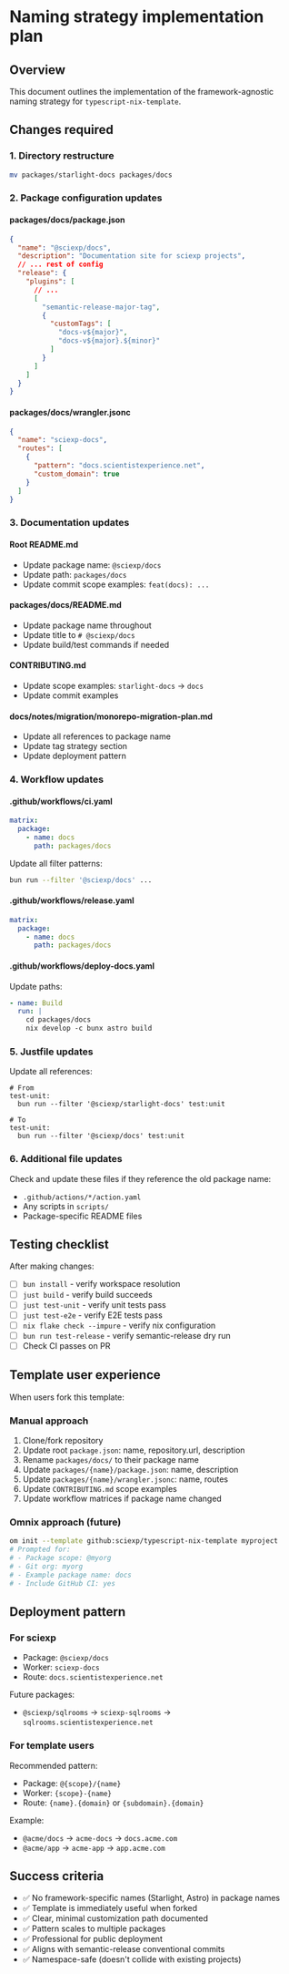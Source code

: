 # Naming strategy implementation plan

## Overview

This document outlines the implementation of the framework-agnostic naming strategy for `typescript-nix-template`.

## Changes required

### 1. Directory restructure

```bash
mv packages/starlight-docs packages/docs
```

### 2. Package configuration updates

#### packages/docs/package.json

```json
{
  "name": "@sciexp/docs",
  "description": "Documentation site for sciexp projects",
  // ... rest of config
  "release": {
    "plugins": [
      // ...
      [
        "semantic-release-major-tag",
        {
          "customTags": [
            "docs-v${major}",
            "docs-v${major}.${minor}"
          ]
        }
      ]
    ]
  }
}
```

#### packages/docs/wrangler.jsonc

```json
{
  "name": "sciexp-docs",
  "routes": [
    {
      "pattern": "docs.scientistexperience.net",
      "custom_domain": true
    }
  ]
}
```

### 3. Documentation updates

#### Root README.md

- Update package name: `@sciexp/docs`
- Update path: `packages/docs`
- Update commit scope examples: `feat(docs): ...`

#### packages/docs/README.md

- Update package name throughout
- Update title to `# @sciexp/docs`
- Update build/test commands if needed

#### CONTRIBUTING.md

- Update scope examples: `starlight-docs` → `docs`
- Update commit examples

#### docs/notes/migration/monorepo-migration-plan.md

- Update all references to package name
- Update tag strategy section
- Update deployment pattern

### 4. Workflow updates

#### .github/workflows/ci.yaml

```yaml
matrix:
  package:
    - name: docs
      path: packages/docs
```

Update all filter patterns:
```bash
bun run --filter '@sciexp/docs' ...
```

#### .github/workflows/release.yaml

```yaml
matrix:
  package:
    - name: docs
      path: packages/docs
```

#### .github/workflows/deploy-docs.yaml

Update paths:
```yaml
- name: Build
  run: |
    cd packages/docs
    nix develop -c bunx astro build
```

### 5. Justfile updates

Update all references:
```justfile
# From
test-unit:
  bun run --filter '@sciexp/starlight-docs' test:unit

# To
test-unit:
  bun run --filter '@sciexp/docs' test:unit
```

### 6. Additional file updates

Check and update these files if they reference the old package name:
- `.github/actions/*/action.yaml`
- Any scripts in `scripts/`
- Package-specific README files

## Testing checklist

After making changes:

- [ ] `bun install` - verify workspace resolution
- [ ] `just build` - verify build succeeds
- [ ] `just test-unit` - verify unit tests pass
- [ ] `just test-e2e` - verify E2E tests pass
- [ ] `nix flake check --impure` - verify nix configuration
- [ ] `bun run test-release` - verify semantic-release dry run
- [ ] Check CI passes on PR

## Template user experience

When users fork this template:

### Manual approach

1. Clone/fork repository
2. Update root `package.json`: name, repository.url, description
3. Rename `packages/docs/` to their package name
4. Update `packages/{name}/package.json`: name, description
5. Update `packages/{name}/wrangler.jsonc`: name, routes
6. Update `CONTRIBUTING.md` scope examples
7. Update workflow matrices if package name changed

### Omnix approach (future)

```bash
om init --template github:sciexp/typescript-nix-template myproject
# Prompted for:
# - Package scope: @myorg
# - Git org: myorg
# - Example package name: docs
# - Include GitHub CI: yes
```

## Deployment pattern

### For sciexp

- Package: `@sciexp/docs`
- Worker: `sciexp-docs`
- Route: `docs.scientistexperience.net`

Future packages:
- `@sciexp/sqlrooms` → `sciexp-sqlrooms` → `sqlrooms.scientistexperience.net`

### For template users

Recommended pattern:
- Package: `@{scope}/{name}`
- Worker: `{scope}-{name}`
- Route: `{name}.{domain}` or `{subdomain}.{domain}`

Example:
- `@acme/docs` → `acme-docs` → `docs.acme.com`
- `@acme/app` → `acme-app` → `app.acme.com`

## Success criteria

- ✅ No framework-specific names (Starlight, Astro) in package names
- ✅ Template is immediately useful when forked
- ✅ Clear, minimal customization path documented
- ✅ Pattern scales to multiple packages
- ✅ Professional for public deployment
- ✅ Aligns with semantic-release conventional commits
- ✅ Namespace-safe (doesn't collide with existing projects)
